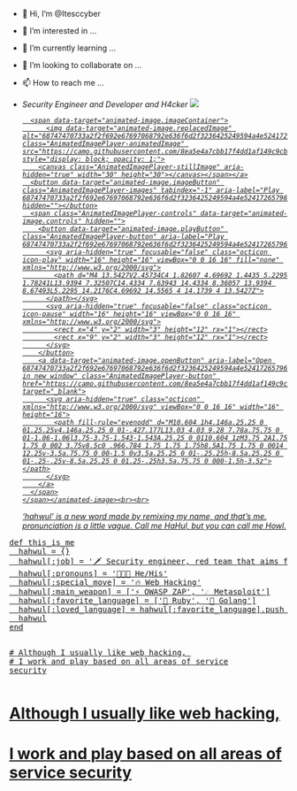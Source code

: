- 👋 Hi, I’m @Itesccyber
- 👀 I’m interested in ...
- 🌱 I’m currently learning ...
- 💞️ I’m looking to collaborate on ...
- 📫 How to reach me ...
- <em>Security Engineer and Developer and H4cker <animated-image data-catalyst="" style="width: 30px;"><a target="_blank" rel="noopener noreferrer nofollow" href="https://camo.githubusercontent.com/8ea5e4a7cbb17f4dd1af149c9cb477e61f70b6b41b730947f1e6d5a5bb5951d9/68747470733a2f2f692e67697068792e636f6d2f3236425249594a4e52417265796d4777452e676966" data-target="animated-image.originalLink"><img src="https://camo.githubusercontent.com/8ea5e4a7cbb17f4dd1af149c9cb477e61f70b6b41b730947f1e6d5a5bb5951d9/68747470733a2f2f692e67697068792e636f6d2f3236425249594a4e52417265796d4777452e676966" data-canonical-src="https://i.giphy.com/26BRIYJNRAreymGwE.gif" style="max-width: 100%; display: inline-block;" data-target="animated-image.originalImage"></a>
      <span class="AnimatedImagePlayer" data-target="animated-image.player" hidden="">
        <a data-target="animated-image.replacedLink" class="AnimatedImagePlayer-images" href="https://camo.githubusercontent.com/8ea5e4a7cbb17f4dd1af149c9cb477e61f70b6b41b730947f1e6d5a5bb5951d9/68747470733a2f2f692e67697068792e636f6d2f3236425249594a4e52417265796d4777452e676966" target="_blank">
          
        <span data-target="animated-image.imageContainer">
            <img data-target="animated-image.replacedImage" alt="68747470733a2f2f692e67697068792e636f6d2f3236425249594a4e52417265796d4777452e676966" class="AnimatedImagePlayer-animatedImage" src="https://camo.githubusercontent.com/8ea5e4a7cbb17f4dd1af149c9cb477e61f70b6b41b730947f1e6d5a5bb5951d9/68747470733a2f2f692e67697068792e636f6d2f3236425249594a4e52417265796d4777452e676966" style="display: block; opacity: 1;">
          <canvas class="AnimatedImagePlayer-stillImage" aria-hidden="true" width="30" height="30"></canvas></span></a>
        <button data-target="animated-image.imageButton" class="AnimatedImagePlayer-images" tabindex="-1" aria-label="Play 68747470733a2f2f692e67697068792e636f6d2f3236425249594a4e52417265796d4777452e676966" hidden=""></button>
        <span class="AnimatedImagePlayer-controls" data-target="animated-image.controls" hidden="">
          <button data-target="animated-image.playButton" class="AnimatedImagePlayer-button" aria-label="Play 68747470733a2f2f692e67697068792e636f6d2f3236425249594a4e52417265796d4777452e676966">
            <svg aria-hidden="true" focusable="false" class="octicon icon-play" width="16" height="16" viewBox="0 0 16 16" fill="none" xmlns="http://www.w3.org/2000/svg">
              <path d="M4 13.5427V2.45734C4 1.82607 4.69692 1.4435 5.2295 1.78241L13.9394 7.32507C14.4334 7.63943 14.4334 8.36057 13.9394 8.67493L5.2295 14.2176C4.69692 14.5565 4 14.1739 4 13.5427Z">
            </path></svg>
            <svg aria-hidden="true" focusable="false" class="octicon icon-pause" width="16" height="16" viewBox="0 0 16 16" xmlns="http://www.w3.org/2000/svg">
              <rect x="4" y="2" width="3" height="12" rx="1"></rect>
              <rect x="9" y="2" width="3" height="12" rx="1"></rect>
            </svg>
          </button>
          <a data-target="animated-image.openButton" aria-label="Open 68747470733a2f2f692e67697068792e636f6d2f3236425249594a4e52417265796d4777452e676966 in new window" class="AnimatedImagePlayer-button" href="https://camo.githubusercontent.com/8ea5e4a7cbb17f4dd1af149c9cb477e61f70b6b41b730947f1e6d5a5bb5951d9/68747470733a2f2f692e67697068792e636f6d2f3236425249594a4e52417265796d4777452e676966" target="_blank">
            <svg aria-hidden="true" class="octicon" xmlns="http://www.w3.org/2000/svg" viewBox="0 0 16 16" width="16" height="16">
              <path fill-rule="evenodd" d="M10.604 1h4.146a.25.25 0 01.25.25v4.146a.25.25 0 01-.427.177L13.03 4.03 9.28 7.78a.75.75 0 01-1.06-1.06l3.75-3.75-1.543-1.543A.25.25 0 0110.604 1zM3.75 2A1.75 1.75 0 002 3.75v8.5c0 .966.784 1.75 1.75 1.75h8.5A1.75 1.75 0 0014 12.25v-3.5a.75.75 0 00-1.5 0v3.5a.25.25 0 01-.25.25h-8.5a.25.25 0 01-.25-.25v-8.5a.25.25 0 01.25-.25h3.5a.75.75 0 000-1.5h-3.5z"></path>
            </svg>
          </a>
        </span>
      </span></animated-image><br><br>
  ‘hahwul’ is a new word made by remixing my name, and that’s me. pronunciation is a little vague. Call me HaHul, but you can call me Howl.
</em>
<pre><span class="pl-k">def</span> <span class="pl-en">this_is_me</span>
  <span class="pl-s1">hahwul</span> <span class="pl-c1">=</span> <span class="pl-kos">{</span><span class="pl-kos">}</span>
  <span class="pl-s1">hahwul</span><span class="pl-kos">[</span><span class="pl-pds">:job</span><span class="pl-kos">]</span> <span class="pl-c1">=</span> <span class="pl-s">'🗡 Security engineer, red team that aims for a purple team'</span>
  <span class="pl-s1">hahwul</span><span class="pl-kos">[</span><span class="pl-pds">:pronouns</span><span class="pl-kos">]</span> <span class="pl-c1">=</span> <span class="pl-s">'🧑🏽&zwj;💻 He/His'</span>
  <span class="pl-s1">hahwul</span><span class="pl-kos">[</span><span class="pl-pds">:special_move</span><span class="pl-kos">]</span> <span class="pl-c1">=</span> <span class="pl-s">'🔥 Web Hacking'</span>
  <span class="pl-s1">hahwul</span><span class="pl-kos">[</span><span class="pl-pds">:main_weapon</span><span class="pl-kos">]</span> <span class="pl-c1">=</span> <span class="pl-kos">[</span><span class="pl-s">'⚡️ OWASP ZAP'</span><span class="pl-kos">,</span> <span class="pl-s">'☄️ Metasploit'</span><span class="pl-kos">]</span>
  <span class="pl-s1">hahwul</span><span class="pl-kos">[</span><span class="pl-pds">:favorite_language</span><span class="pl-kos">]</span> <span class="pl-c1">=</span> <span class="pl-kos">[</span><span class="pl-s">'💎 Ruby'</span><span class="pl-kos">,</span> <span class="pl-s">'🐹 Golang'</span><span class="pl-kos">]</span>
  <span class="pl-s1">hahwul</span><span class="pl-kos">[</span><span class="pl-pds">:loved_language</span><span class="pl-kos">]</span> <span class="pl-c1">=</span> <span class="pl-s1">hahwul</span><span class="pl-kos">[</span><span class="pl-pds">:favorite_language</span><span class="pl-kos">]</span><span class="pl-kos">.</span><span class="pl-en">push</span> <span class="pl-kos">[</span><span class="pl-s">'💎 Crystal'</span><span class="pl-kos">]</span>
  <span class="pl-s1">hahwul</span>
<span class="pl-k">end</span>

<span class="pl-c"># Although I usually like web hacking, </span>
<span class="pl-c"># I work and play based on all areas of service security</span></pre>

# Although I usually like web hacking, 
# I work and play based on all areas of service security
<!---
Itesccyber/Itesccyber is a ✨ special ✨ repository because its `README.md` (this file) appears on your GitHub profile.
You can click the Preview link to take a look at your changes.
--->

